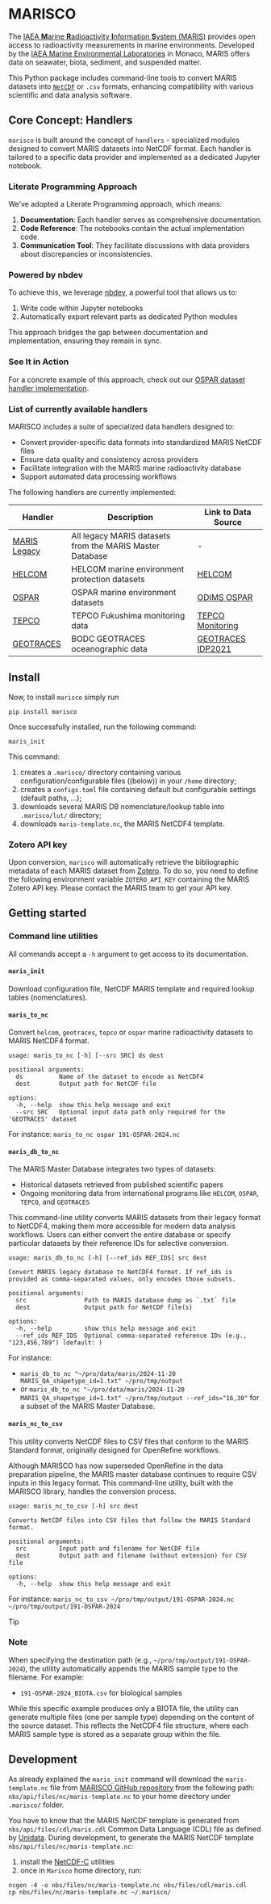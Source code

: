 # MARISCO


<!-- WARNING: THIS FILE WAS AUTOGENERATED! DO NOT EDIT! -->

The [IAEA **M**arine **R**adioactivity **I**nformation **S**ystem
(MARIS)](https://maris.iaea.org) provides open access to radioactivity
measurements in marine environments. Developed by the [IAEA Marine
Environmental
Laboratories](https://www.iaea.org/about/organizational-structure/department-of-nuclear-sciences-and-applications/division-of-iaea-environment-laboratories)
in Monaco, MARIS offers data on seawater, biota, sediment, and suspended
matter.

This Python package includes command-line tools to convert MARIS
datasets into [`NetCDF`](https://www.unidata.ucar.edu/software/netcdf/)
or `.csv` formats, enhancing compatibility with various scientific and
data analysis software.

## Core Concept: Handlers

`marisco` is built around the concept of `handlers` - specialized
modules designed to convert MARIS datasets into NetCDF format. Each
handler is tailored to a specific data provider and implemented as a
dedicated Jupyter notebook.

### Literate Programming Approach

We’ve adopted a Literate Programming approach, which means:

1.  **Documentation**: Each handler serves as comprehensive
    documentation.
2.  **Code Reference**: The notebooks contain the actual implementation
    code.
3.  **Communication Tool**: They facilitate discussions with data
    providers about discrepancies or inconsistencies.

### Powered by nbdev

To achieve this, we leverage [nbdev](https://nbdev.fast.ai), a powerful
tool that allows us to:

1.  Write code within Jupyter notebooks
2.  Automatically export relevant parts as dedicated Python modules

This approach bridges the gap between documentation and implementation,
ensuring they remain in sync.

### See It in Action

For a concrete example of this approach, check out our [OSPAR dataset
handler
implementation](https://fr.anckalbi.net/marisco/handlers/ospar.html).

### List of currently available handlers

MARISCO includes a suite of specialized data handlers designed to:

- Convert provider-specific data formats into standardized MARIS NetCDF
  files
- Ensure data quality and consistency across providers
- Facilitate integration with the MARIS marine radioactivity database
- Support automated data processing workflows

The following handlers are currently implemented:

| Handler | Description | Link to Data Source |
|----|----|----|
| [MARIS Legacy](https://fr.anckalbi.net/marisco/handlers/maris_legacy.html) | All legacy MARIS datasets from the MARIS Master Database | \- |
| [HELCOM](https://fr.anckalbi.net/marisco/handlers/helcom.html) | HELCOM marine environment protection datasets | [HELCOM](https://helcom.fi/about-us) |
| [OSPAR](https://fr.anckalbi.net/marisco/handlers/ospar.html) | OSPAR marine environment datasets | [ODIMS OSPAR](https://odims.ospar.org/en/) |
| [TEPCO](https://fr.anckalbi.net/marisco/handlers/tepco.html) | TEPCO Fukushima monitoring data | [TEPCO Monitoring](https://radioactivity.nsr.go.jp/ja/list/349/list-1.html) |
| [GEOTRACES](https://fr.anckalbi.net/marisco/handlers/geotraces.html) | BODC GEOTRACES oceanographic data | [GEOTRACES IDP2021](https://www.geotraces.org/geotraces-intermediate-data-product-2021/) |

## Install

Now, to install `marisco` simply run

``` console
pip install marisco
```

Once successfully installed, run the following command:

``` console
maris_init
```

This command:

1.  creates a `.marisco/` directory containing various
    configuration/configurable files ((below)) in your `/home`
    directory;
2.  creates a `configs.toml` file containing default but configurable
    settings (default paths, …);
3.  downloads several MARIS DB nomenclature/lookup table into
    `.marisco/lut/` directory;
4.  downloads `maris-template.nc`, the MARIS NetCDF4 template.

### Zotero API key

Upon conversion, `marisco` will automatically retrieve the bibliographic
metadata of each MARIS dataset from [Zotero](https://www.zotero.org/).
To do so, you need to define the following environment variable
`ZOTERO_API_KEY` containing the MARIS Zotero API key. Please contact the
MARIS team to get your API key.

## Getting started

### Command line utilities

All commands accept a `-h` argument to get access to its documentation.

#### `maris_init`

Download configuration file, NetCDF MARIS template and required lookup
tables (nomenclatures).

#### `maris_to_nc`

Convert `helcom`, `geotraces`, `tepco` or `ospar` marine radioactivity
datasets to MARIS NetCDF4 format.

    usage: maris_to_nc [-h] [--src SRC] ds dest

    positional arguments:
      ds          Name of the dataset to encode as NetCDF4
      dest        Output path for NetCDF file

    options:
      -h, --help  show this help message and exit
      --src SRC   Optional input data path only required for the 'GEOTRACES' dataset

For instance: `maris_to_nc ospar 191-OSPAR-2024.nc`

#### `maris_db_to_nc`

The MARIS Master Database integrates two types of datasets:

- Historical datasets retrieved from published scientific papers
- Ongoing monitoring data from international programs like `HELCOM`,
  `OSPAR`, `TEPCO`, and `GEOTRACES`

This command-line utility converts MARIS datasets from their legacy
format to NetCDF4, making them more accessible for modern data analysis
workflows. Users can either convert the entire database or specify
particular datasets by their reference IDs for selective conversion.

    usage: maris_db_to_nc [-h] [--ref_ids REF_IDS] src dest

    Convert MARIS legacy database to NetCDF4 format. If ref_ids is provided as comma-separated values, only encodes those subsets.

    positional arguments:
      src                Path to MARIS database dump as `.txt` file
      dest               Output path for NetCDF file(s)

    options:
      -h, --help         show this help message and exit
      --ref_ids REF_IDS  Optional comma-separated reference IDs (e.g., "123,456,789") (default: )

For instance:

- `maris_db_to_nc "~/pro/data/maris/2024-11-20 MARIS_QA_shapetype_id=1.txt" ~/pro/tmp/output`  
- or
  `maris_db_to_nc "~/pro/data/maris/2024-11-20 MARIS_QA_shapetype_id=1.txt" ~/pro/tmp/output --ref_ids="16,30"`
  for a subset of the MARIS Master Database.

#### `maris_nc_to_csv`

This utility converts NetCDF files to CSV files that conform to the
MARIS Standard format, originally designed for OpenRefine workflows.

Although MARISCO has now superseded OpenRefine in the data preparation
pipeline, the MARIS master database continues to require CSV inputs in
this legacy format. This command-line utility, built with the MARISCO
library, handles the conversion process.

    usage: maris_nc_to_csv [-h] src dest

    Converts NetCDF files into CSV files that follow the MARIS Standard format.

    positional arguments:
      src         Input path and filename for NetCDF file
      dest        Output path and filename (without extension) for CSV file

    options:
      -h, --help  show this help message and exit

For instance:
`maris_nc_to_csv ~/pro/tmp/output/191-OSPAR-2024.nc ~/pro/tmp/output/191-OSPAR-2024`

> [!TIP]
>
> ### Note
>
> When specifying the destination path (e.g.,
> `~/pro/tmp/output/191-OSPAR-2024`), the utility automatically appends
> the MARIS sample type to the filename. For example:
>
> - `191-OSPAR-2024_BIOTA.csv` for biological samples
>
> While this specific example produces only a BIOTA file, the utility
> can generate multiple files (one per sample type) depending on the
> content of the source dataset. This reflects the NetCDF4 file
> structure, where each MARIS sample type is stored as a separate group
> within the file.

## Development

As already explained the `maris_init` command will download the
`maris-template.nc` file from [MARISCO GitHub
repository](https://github.com/franckalbinet/marisco) from the following
path: `nbs/api/files/nc/maris-template.nc` to your home directory under
`.marisco/` folder.

You have to know that the MARIS NetCDF template is generated from
`nbs/api/files/cdl/maris.cdl` Common Data Language (CDL) file as defined
by [Unidata](https://docs.unidata.ucar.edu/). During development, to
generate the MARIS NetCDF template `nbs/api/files/nc/maris-template.nc`:

1.  install the
    [NetCDF-C](https://pjbartlein.github.io/REarthSysSci/install_netCDF.html)
    utilities
2.  once in `Marisco` home directory, run:

``` console
ncgen -4 -o nbs/files/nc/maris-template.nc nbs/files/cdl/maris.cdl
cp nbs/files/nc/maris-template.nc ~/.marisco/
```
